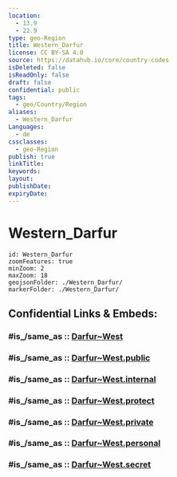 ```yaml
---
location:
  - 13.9
  - 22.9
type: geo-Region
title: Western_Darfur
license: CC BY-SA 4.0
source: https://datahub.io/core/country-codes
isDeleted: false
isReadOnly: false
draft: false
confidential: public
tags:
  - geo/Country/Region
aliases:
  - Western_Darfur
Languages:
  - de
cssclasses:
  - geo-Region
publish: true
linkTitle:
keywords:
layout:
publishDate:
expiryDate:
---
```


# Western_Darfur

```leaflet
id: Western_Darfur
zoomFeatures: true 
minZoom: 2 
maxZoom: 18
geojsonFolder: ./Western_Darfur/
markerFolder: ./Western_Darfur/
```


## Confidential Links & Embeds: 

### #is_/same_as :: [Darfur~West](/_Standards/Earth/Continent/Africa/Africa~East/Sudan~North/States~Sudan~North/Darfur~West.md) 

### #is_/same_as :: [Darfur~West.public](/_public/Earth/Continent/Africa/Africa~East/Sudan~North/States~Sudan~North/Darfur~West.public.md) 

### #is_/same_as :: [Darfur~West.internal](/_internal/Earth/Continent/Africa/Africa~East/Sudan~North/States~Sudan~North/Darfur~West.internal.md) 

### #is_/same_as :: [Darfur~West.protect](/_protect/Earth/Continent/Africa/Africa~East/Sudan~North/States~Sudan~North/Darfur~West.protect.md) 

### #is_/same_as :: [Darfur~West.private](/_private/Earth/Continent/Africa/Africa~East/Sudan~North/States~Sudan~North/Darfur~West.private.md) 

### #is_/same_as :: [Darfur~West.personal](/_personal/Earth/Continent/Africa/Africa~East/Sudan~North/States~Sudan~North/Darfur~West.personal.md) 

### #is_/same_as :: [Darfur~West.secret](/_secret/Earth/Continent/Africa/Africa~East/Sudan~North/States~Sudan~North/Darfur~West.secret.md)

